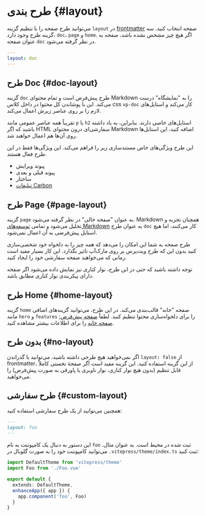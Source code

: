 # طرح بندی {#layout}

می‌توانید طرح صفحه را با تنظیم گزینه `layout` در [frontmatter](./frontmatter-config) صفحه انتخاب کنید. سه گزینه طرح وجود دارد، `doc`، `page` و `home`. اگر هیچ چیز مشخص نشده باشد، صفحه به عنوان صفحه `doc` در نظر گرفته می‌شود.

```yaml
---
layout: doc
---
```

## طرح Doc {#doc-layout}

گزینه `doc` طرح پیش‌فرض است و تمام محتوای Markdown را به "نمایشگاه" درست می‌کند. این با پوشاندن کل محتوا در داخل کلاس css `vp-doc` کار می‌کند و استایل‌های لازم را بر روی عناصر زیرش اعمال می‌کند.

تقریباً همه عناصر عمومی مانند `p` یا `h2` استایل‌های خاصی دارند. بنابراین، به یاد داشته باشید که اگر HTML سفارشی‌ای درون محتوای Markdown اضافه کنید، این استایل‌ها روی آن‌ها هم اعمال خواهند شد.

این طرح ویژگی‌های خاص مستندسازی زیر را فراهم می‌کند. این ویژگی‌ها فقط در این طرح فعال هستند.

- پیوند ویرایش
- پیوند قبلی و بعدی
- ساختار
- [تبلیغات Carbon](./default-theme-carbon-ads)

## طرح Page {#page-layout}

گزینه `page` به عنوان "صفحه خالی" در نظر گرفته می‌شود. Markdown همچنان تجزیه و تحلیل می‌شود و تمامی [توسعه‌های Markdown](../guide/markdown) به عنوان طرح `doc` کار می‌کنند، اما هیچ استایل پیش‌فرضی به آن اعمال نمی‌شود.

طرح صفحه به شما این امکان را می‌دهد که همه چیز را به دلخواه خود شخصی‌سازی کنید بدون این که طرح ویت‌پرس بر روی مارک‌آپ تاثیر بگذارد. این کار بسیار مفید است زمانی که می‌خواهید صفحه سفارشی خود را ایجاد کنید.

توجه داشته باشید که حتی در این طرح، نوار کناری نیز نمایش داده می‌شود اگر صفحه دارای پیکربندی نوار کناری مطابق باشد.

## طرح Home  {#home-layout}

گزینه `home` صفحه "خانه" قالب‌بندی می‌کند. در این طرح، می‌توانید گزینه‌های اضافی مانند `hero` و `features` را برای دلخواه‌سازی محتوا تنظیم کنید. لطفاً [صفحه پیش‌فرض: صفحه خانه](./default-theme-home-page) را برای اطلاعات بیشتر مشاهده کنید.

## بدون طرح {#no-layout}

اگر نمی‌خواهید هیچ طرحی داشته باشید، می‌توانید با گذراندن `layout: false` از frontmatter، از این گزینه استفاده کنید. این گزینه مفید است اگر صفحهٔ نخستی کاملاً قابل تنظیم (بدون هیچ نوار کناری، نوار ناوبری یا پاورقی به صورت پیش‌فرض) را می‌خواهید.

## طرح سفارشی {#custom-layout}

همچنین می‌توانید از یک طرح سفارشی استفاده کنید:

```md
---
layout: foo
---
```

این دستور به دنبال یک کامپوننت به نام `foo` ثبت شده در محیط است. به عنوان مثال، می‌توانید کامپوننت خود را به صورت گلوبال در `.vitepress/theme/index.ts` ثبت کنید:

```ts
import DefaultTheme from 'vitepress/theme'
import Foo from './Foo.vue'

export default {
  extends: DefaultTheme,
  enhanceApp({ app }) {
    app.component('foo', Foo)
  }
}
```
